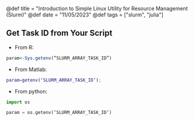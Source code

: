 @def title = "Introduction to Simple Linux Utility for Resource Management (Slurm)"
@def date = "11/05/2023"
@def tags = ["slurm", "julia"]

## Get Task ID from Your Script

* From R:


```r
param<-Sys.getenv(“SLURM_ARRAY_TASK_ID”)
```

* From Matlab:

```matlab
param=getenv(‘SLURM_ARRAY_TASK_ID’);
```

* From python:

```python
import os

param = os.getenv(‘SLURM_ARRAY_TASK_ID’)
```